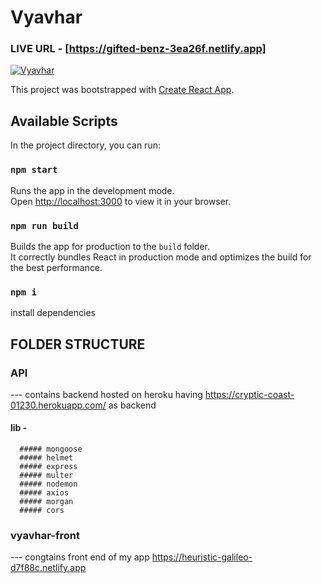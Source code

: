 # Vyavhar 
  ### LIVE URL - [https://gifted-benz-3ea26f.netlify.app]
[![Vyavhar](https://i.postimg.cc/gkRzWckt/Screenshot-2022-01-30-at-13-46-06-Vyavhar.png)](https://postimg.cc/fJzn7NdY)

This project was bootstrapped with [Create React App](https://github.com/facebook/create-react-app).

## Available Scripts

In the project directory, you can run:

### `npm start`
Runs the app in the development mode.\
Open [http://localhost:3000](http://localhost:3000) to view it in your browser.
### `npm run build`
Builds the app for production to the `build` folder.\
It correctly bundles React in production mode and optimizes the build for the best performance.

### `npm i`
install dependencies

## FOLDER STRUCTURE
### API 
  --- contains backend hosted on heroku having https://cryptic-coast-01230.herokuapp.com/ as backend
  #### lib -
      ##### mongoose
      ##### helmet
      ##### express
      ##### multer
      ##### nodemon
      ##### axios
      ##### morgan
      ##### cors
### vyavhar-front
  --- congtains front end of my app https://heuristic-galileo-d7f88c.netlify.app 
  


